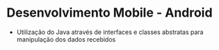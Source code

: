 # Desenvolvimento Mobile - Android

- Utilização do Java através de interfaces e classes abstratas para manipulação dos dados recebidos
